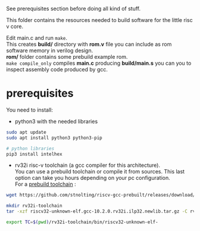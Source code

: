 See prerequisites section before doing all kind of stuff.  

This folder contains the resources needed to build software for the little risc v core.  

Edit main.c and run `make`.  
This creates **build/** directory with **rom.v** file you can include as rom software memory in verilog design.  
**rom/** folder contains some prebuild example rom.  
`make compile_only` compiles **main.c** producing **build/main.s** you can you to inspect assembly code produced by gcc.


# prerequisites
You need to install:
- python3 with the needed libraries
```bash
sudo apt update
sudo apt install python3 python3-pip

# python libraries
pip3 install intelhex
```

- rv32i risc-v toolchain (a gcc compiler for this architecture).  
You can use a prebuild toolchain or compile it from sources. This last option can take you hours depending on your pc configuration.  
For a [prebuild toolchain](https://github.com/stnolting/riscv-gcc-prebuilt) :
```bash
wget https://github.com/stnolting/riscv-gcc-prebuilt/releases/download/rv32i-2.0.0/riscv32-unknown-elf.gcc-10.2.0.rv32i.ilp32.newlib.tar.gz

mkdir rv32i-toolchain
tar -xzf riscv32-unknown-elf.gcc-10.2.0.rv32i.ilp32.newlib.tar.gz -C rv32i-toolchain

export TC=$(pwd)/rv32i-toolchain/bin/riscv32-unknown-elf-
```